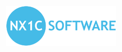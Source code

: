 <p align="center">
  <img src="https://github.com/nx1c/.github/blob/722fb146d939696f6225232a52b233f5880069ac/profile/nx1c_software_logo.png" width="300px" />
</p>

